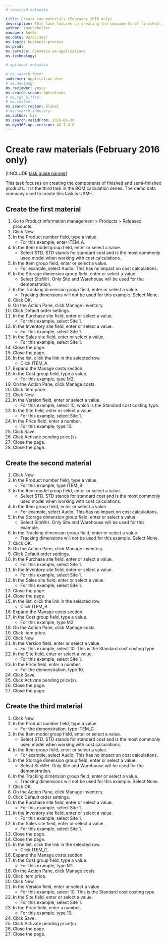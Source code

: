 ```yaml
--- 
# required metadata 
 
title: Create raw materials (February 2016 only)
description: This task focuses on creating the components of finished and semi-finished products. 
author: YuyuScheller
manager: AnnBe 
ms.date: 02/07/2017
ms.topic: business-process 
ms.prod:  
ms.service: dynamics-ax-applications 
ms.technology:  
 
# optional metadata 
 
# ms.search.form:   
audience: Application User 
# ms.devlang:  
ms.reviewer: yuyus
ms.search.scope: Operations 
# ms.tgt_pltfrm:  
# ms.custom:  
ms.search.region: Global
# ms.search.industry: 
ms.author: bis
ms.search.validFrom: 2016-06-30 
ms.dyn365.ops.version: AX 7.0.0 
---
```

# Create raw materials (February 2016 only)

[!INCLUDE [task guide banner](../../includes/task-guide-banner.md)]

This task focuses on creating the components of finished and semi-finished products. It is the third task in the BOM calculation series. The demo data company used to create this task is USMF.


## Create the first material
1. Go to Product information management > Products > Released products.
2. Click New.
3. In the Product number field, type a value.
    * For this example, enter ITEM_A.  
4. In the Item model group field, enter or select a value.
    * Select STD. STD stands for standard cost and is the most commonly used model when working with cost calculations.  
5. In the Item group field, enter or select a value.
    * For example, select Audio. This has no impact on cost calculations.  
6. In the Storage dimension group field, enter or select a value.
    * Select SiteWH. Only Site and Warehouse will be used for the demonstration.  
7. In the Tracking dimension group field, enter or select a value.
    * Tracking dimensions will not be used for this example. Select None.  
8. Click OK.
9. On the Action Pane, click Manage inventory.
10. Click Default order settings.
11. In the Purchase site field, enter or select a value.
    * For this example, select Site 1.  
12. In the Inventory site field, enter or select a value.
    * For this example, select Site 1.  
13. In the Sales site field, enter or select a value.
    * For this example, select Site 1.  
14. Close the page.
15. Close the page.
16. In the list, click the link in the selected row.
    * Click ITEM_A.  
17. Expand the Manage costs section.
18. In the Cost group field, type a value.
    * For this example, type M2.  
19. On the Action Pane, click Manage costs.
20. Click Item price.
21. Click New.
22. In the Version field, enter or select a value.
    * For this example, select 10, which is the Standard cost costing type.  
23. In the Site field, enter or select a value.
    * For this example, select Site 1.  
24. In the Price field, enter a number.
    * For this example, type 10.  
25. Click Save.
26. Click Activate pending price(s).
27. Close the page.
28. Close the page.

## Create the second material
1. Click New.
2. In the Product number field, type a value.
    * For this example, type ITEM_B.  
3. In the Item model group field, enter or select a value.
    * Select STD. STD stands for standard cost and is the most commonly used model when working with cost calculations.  
4. In the Item group field, enter or select a value.
    * For example, select Audio. This has no impact on cost calculations.  
5. In the Storage dimension group field, enter or select a value.
    * Select SiteWH. Only Site and Warehouse will be used for this example.  
6. In the Tracking dimension group field, enter or select a value.
    * Tracking dimensions will not be used for this example. Select None.  
7. Click OK.
8. On the Action Pane, click Manage inventory.
9. Click Default order settings.
10. In the Purchase site field, enter or select a value.
    * For this example, select Site 1.  
11. In the Inventory site field, enter or select a value.
    * For this example, select Site 1.  
12. In the Sales site field, enter or select a value.
    * For this example, select Site 1.  
13. Close the page.
14. Close the page.
15. In the list, click the link in the selected row.
    * Click ITEM_B.  
16. Expand the Manage costs section.
17. In the Cost group field, type a value.
    * For this example, type M2.  
18. On the Action Pane, click Manage costs.
19. Click Item price.
20. Click New.
21. In the Version field, enter or select a value.
    * For this example, select 10. This is the Standard cost costing type.  
22. In the Site field, enter or select a value.
    * For this example, select Site 1.  
23. In the Price field, enter a number.
    * For the demonstration, type 10.  
24. Click Save.
25. Click Activate pending price(s).
26. Close the page.
27. Close the page.

## Create the third material
1. Click New.
2. In the Product number field, type a value.
    * For the demonstration, type ITEM_C  
3. In the Item model group field, enter or select a value.
    * Select STD. STD stands for standard cost and is the most commonly used model when working with cost calculations.  
4. In the Item group field, enter or select a value.
    * For example, select Audio. This has no impact on cost calculations.  
5. In the Storage dimension group field, enter or select a value.
    * Select SiteWH. Only Site and Warehouse will be used for the demonstration.  
6. In the Tracking dimension group field, enter or select a value.
    * Tracking dimensions will not be used for this example. Select None.  
7. Click OK.
8. On the Action Pane, click Manage inventory.
9. Click Default order settings.
10. In the Purchase site field, enter or select a value.
    * For this example, select Site 1.  
11. In the Inventory site field, enter or select a value.
    * For this example, select Site 1.  
12. In the Sales site field, enter or select a value.
    * For this example, select Site 1.  
13. Close the page.
14. Close the page.
15. In the list, click the link in the selected row.
    * Click ITEM_C.  
16. Expand the Manage costs section.
17. In the Cost group field, type a value.
    * For this example, type M1.  
18. On the Action Pane, click Manage costs.
19. Click Item price.
20. Click New.
21. In the Version field, enter or select a value.
    * For this example, select 10. This is the Standard cost costing type.  
22. In the Site field, enter or select a value.
    * For this example, select Site 1.  
23. In the Price field, enter a number.
    * For this example, type 10.  
24. Click Save.
25. Click Activate pending price(s).
26. Close the page.
27. Close the page.

